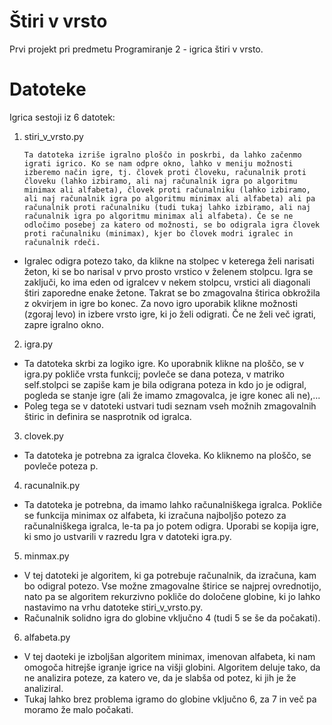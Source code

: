 # Štiri v vrsto
Prvi projekt pri predmetu Programiranje 2 - igrica štiri v vrsto. 

# Datoteke
Igrica sestoji iz 6 datotek:

1. stiri_v_vrsto.py

       Ta datoteka izriše igralno ploščo in poskrbi, da lahko začenmo igrati igrico. Ko se nam odpre okno, lahko v meniju možnosti izberemo način igre, tj. človek proti človeku, računalnik proti človeku (lahko izbiramo, ali naj računalnik igra po algoritmu minimax ali alfabeta), človek proti računalniku (lahko izbiramo, ali naj računalnik igra po algoritmu minimax ali alfabeta) ali pa računalnik proti računalniku (tudi tukaj lahko izbiramo, ali naj računalnik igra po algoritmu minimax ali alfabeta). Če se ne odločimo posebej za katero od možnosti, se bo odigrala igra človek proti računalniku (minimax), kjer bo človek modri igralec in računalnik rdeči. 
- Igralec odigra potezo tako, da klikne na stolpec v keterega želi narisati žeton, ki se bo narisal v prvo prosto vrstico v želenem stolpcu. Igra se zaključi, ko ima eden od igralcev v nekem stolpcu, vrstici ali diagonali štiri zaporedne enake žetone. Takrat se bo zmagovalna štirica obkrožila z okvirjem in igre bo konec. Za novo igro uporabik klikne možnosti (zgoraj levo) in izbere vrsto igre, ki jo želi odigrati. Če ne želi več igrati, zapre igralno okno.

2. igra.py
- Ta datoteka skrbi za logiko igre. Ko uporabnik klikne na ploščo, se v igra.py pokliče vrsta funkcij; povleče se dana poteza, v matriko self.stolpci se zapiše kam je bila odigrana poteza in kdo jo je odigral, pogleda se stanje igre (ali že imamo zmagovalca, je igre konec ali ne),... 
- Poleg tega se v datoteki ustvari tudi seznam vseh možnih zmagovalnih štiric in definira se nasprotnik od igralca. 

3. clovek.py
- Ta datoteka je potrebna za igralca človeka. Ko kliknemo na ploščo, se povleče poteza p.

4. racunalnik.py
- Ta datoteka je potrebna, da imamo lahko računalniškega igralca. Pokliče se funkcija minimax oz alfabeta, ki izračuna najboljšo potezo za računalniškega igralca, le-ta pa jo potem odigra. Uporabi se kopija igre, ki smo jo ustvarili v razredu Igra v datoteki igra.py.

5. minmax.py
- V tej datoteki je algoritem, ki ga potrebuje računalnik, da izračuna, kam bo odigral potezo. Vse možne zmagovalne štirice se najprej ovrednotijo, nato pa se algoritem rekurzivno pokliče do določene globine, ki jo lahko nastavimo na vrhu datoteke stiri_v_vrsto.py.
- Računalnik solidno igra do globine vključno 4 (tudi 5 se še da počakati).

6. alfabeta.py
- V tej daoteki je izboljšan algoritem minimax, imenovan alfabeta, ki nam omogoča hitrejše igranje igrice na višji globini. Algoritem deluje tako, da ne analizira poteze, za katero ve, da je slabša od potez, ki jih je že analiziral. 
- Tukaj lahko brez problema igramo do globine vključno 6, za 7 in več pa moramo že malo počakati.  




